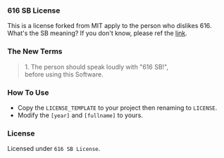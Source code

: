 ### 616 SB License
This is a license forked from MIT apply to the person who dislikes 616.  
What's the SB meaning? If you don't know, please ref the [link](https://www.quora.com/What-is-meant-by-SB-in-Chinese).

### The New Terms
> 1\. The person should speak loudly with "616 SB!",   
before using this Software.

### How To Use
 - Copy the `LICENSE_TEMPLATE` to your project then renaming to `LICENSE`.
 - Modify the `[year]` and `[fullname]` to yours.

### License
Licensed under `616 SB License`.
